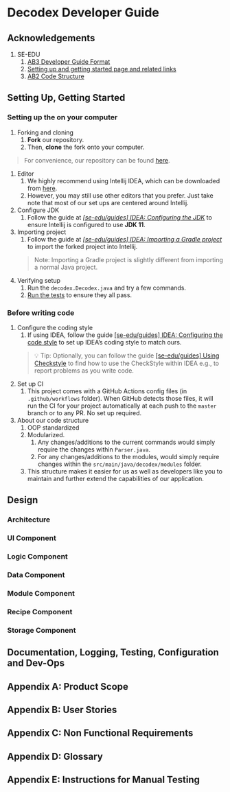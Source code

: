 # Decodex Developer Guide <!-- omit in toc -->

## Acknowledgements

1. SE-EDU
    1. [AB3 Developer Guide Format](https://se-education.org/addressbook-level3/DeveloperGuide.html)
    2. [Setting up and getting started page and related links](https://se-education.org/addressbook-level3/SettingUp.html)
    3. [AB2 Code Structure](https://github.com/se-edu/addressbook-level2)

## Setting Up, Getting Started

### Setting up the on your computer

1. Forking and cloning
    1. **Fork** our repository.
    2. Then, **clone** the fork onto your computer.

> For convenience, our repository can be found [here](https://github.com/AY2122S1-CS2113T-T10-3/tp).

1. Editor
    1. We highly recommend using Intellij IDEA, which can be downloaded from [here](https://www.jetbrains.com/idea/).
    2. However, you may still use other editors that you prefer. Just take note that most of our set ups are centered around Intellij.
2. Configure JDK
    1. Follow the guide at *[[se-edu/guides] IDEA: Configuring the JDK](https://se-education.org/guides/tutorials/intellijJdk.html)* to ensure Intellij is configured to use **JDK 11**.
3. Importing project
    1. Follow the guide at *[[se-edu/guides] IDEA: Importing a Gradle project](https://se-education.org/guides/tutorials/intellijImportGradleProject.html)* to import the forked project into Intellij.
   > Note: Importing a Gradle project is slightly different from importing a normal Java project.
4. Verifying setup
    1. Run the `decodex.Decodex.java` and try a few commands.
    2. [Run the tests](https://se-education.org/addressbook-level3/Testing.html) to ensure they all pass.
    
### Before writing code

1. Configure the coding style
   1. If using IDEA, follow the guide [[se-edu/guides] IDEA: Configuring the code style](https://se-education.org/guides/tutorials/intellijCodeStyle.html) to set up IDEA’s coding style to match ours.
   > :bulb: Tip: Optionally, you can follow the guide [[se-edu/guides] Using Checkstyle](https://se-education.org/guides/tutorials/checkstyle.html) to find how to use the CheckStyle within IDEA e.g., to report problems as you write code.
2. Set up CI
   1. This project comes with a GitHub Actions config files (in `.github/workflows` folder). When GitHub detects those files, it will run the CI for your project automatically at each push to the `master` branch or to any PR. No set up required.
3. About our code structure
   1. OOP standardized
   2. Modularized.
      1. Any changes/additions to the current commands would simply require the changes within `Parser.java`.
      2. For any changes/additions to the modules, would simply require changes within the `src/main/java/decodex/modules` folder.
   3. This structure makes it easier for us as well as developers like you to maintain and further extend the capabilities of our application.
   
## Design

### Architecture

### UI Component

### Logic Component

### Data Component

### Module Component

### Recipe Component

### Storage Component

## Documentation, Logging, Testing, Configuration and Dev-Ops

## Appendix A: Product Scope

## Appendix B: User Stories

## Appendix C: Non Functional Requirements

## Appendix D: Glossary

## Appendix E: Instructions for Manual Testing
